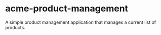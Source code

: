 # acme-product-management
A simple product management application that manages a current list of products.
